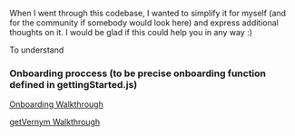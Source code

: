 When I went through this codebase, I wanted to simplify it for myself (and for the community if somebody would look here) and express additional thoughts on it. I would be glad if this could help you in any way :)

To understand 

### Onboarding proccess (to be precise onboarding function defined in gettingStarted.js) 

[Onboarding Walkthrough](https://github.com/pranay06/indy-sdk/blob/master/samples/nodejs/src/onboarding.md)


[getVernym Walkthrough](https://github.com/pranay06/indy-sdk/blob/master/samples/nodejs/src/getVernym.md)

